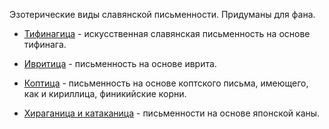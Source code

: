 Эзотерические виды славянской письменности. Придуманы для фана.

* [Тифинагица](tifinagh.md) - искусственная славянская письменность на основе тифинага.

* [Ивритица](hebrew.md) - письменность на основе иврита.

* [Коптица](coptic.md) - письменность на основе коптского письма, имеющего, как и кириллица, финикийские корни.

* [Хираганица и катаканица](kana.md) - письменности на основе японской каны.
